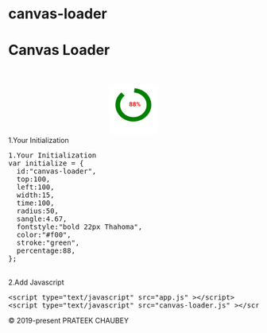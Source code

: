# canvas-loader
<h1>Canvas Loader</h1><br>

<br>
<center><img height="100px" width="100px"   src="img.png" /></center>
1.Your Initialization
<div class="code" >
<pre>
1.Your Initialization
var initialize = {
  id:"canvas-loader",
  top:100,
  left:100,
  width:15,
  time:100,
  radius:50,
  sangle:4.67,
  fontstyle:"bold 22px Thahoma",
  color:"#f00",
  stroke:"green",
  percentage:88,
};
</pre>
</div>
<br>
2.Add Javascript
<br>
<div class="code" >
<pre>
&ltscript type="text/javascript" src="app.js" &gt&lt/script&gt
&ltscript type="text/javascript" src="canvas-loader.js" &gt&lt/script&gt
</pre>
&copy; 2019-present PRATEEK CHAUBEY
<br><br>
